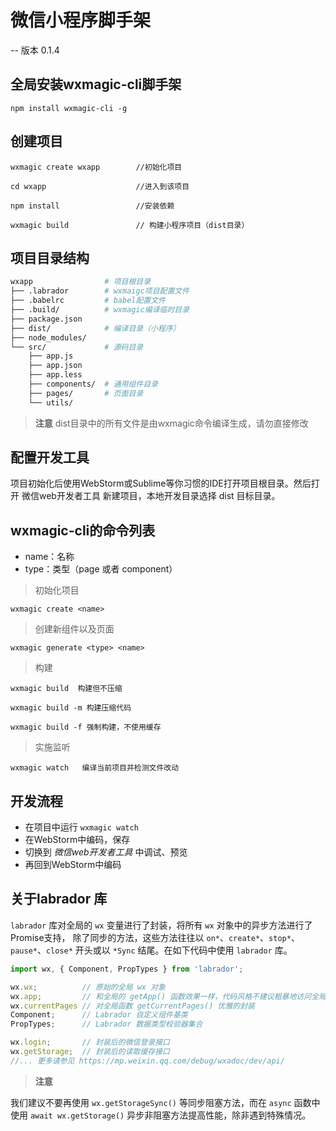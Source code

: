 # 微信小程序脚手架

-- 版本 0.1.4

## 全局安装wxmagic-cli脚手架

```$xslt
npm install wxmagic-cli -g
```

## 创建项目

```
wxmagic create wxapp  		//初始化项目

cd wxapp     		       	//进入到该项目

npm install           		//安装依赖

wxmagic build       		// 构建小程序项目（dist目录）

```

## 项目目录结构

```sh
wxapp                # 项目根目录
├── .labrador        # wxmaigc项目配置文件
├── .babelrc         # babel配置文件
├── .build/          # wxmagic编译临时目录
├── package.json
├── dist/            # 编译目录（小程序）
├── node_modules/
└── src/             # 源码目录
    ├── app.js
    ├── app.json
    ├── app.less
    ├── components/  # 通用组件目录
    ├── pages/       # 页面目录
    └── utils/

```

> **注意** dist目录中的所有文件是由wxmagic命令编译生成，请勿直接修改


## 配置开发工具

项目初始化后使用WebStorm或Sublime等你习惯的IDE打开项目根目录。然后打开 微信web开发者工具 新建项目，本地开发目录选择 dist 目标目录。

## wxmagic-cli的命令列表

- name：名称
- type：类型（page 或者 component）

> 初始化项目

```
wxmagic create <name> 
```

> 创建新组件以及页面

```
wxmagic generate <type> <name>
```

> 构建

```
wxmagic build  构建但不压缩   

wxmagic build -m 构建压缩代码

wxmagic build -f 强制构建，不使用缓存 
```

> 实施监听

```
wxmagic watch   编译当前项目并检测文件改动
```

## 开发流程

- 在项目中运行 `wxmagic watch`
- 在WebStorm中编码，保存
- 切换到 *微信web开发者工具* 中调试、预览
- 再回到WebStorm中编码


## 关于labrador 库

`labrador` 库对全局的 `wx` 变量进行了封装，将所有 `wx` 对象中的异步方法进行了Promise支持， 除了同步的方法，这些方法往往以 `on*`、`create*`、`stop*`、`pause*`、`close*` 开头或以 `*Sync` 结尾。在如下代码中使用 `labrador` 库。

```js
import wx, { Component, PropTypes } from 'labrador';

wx.wx;          // 原始的全局 wx 对象
wx.app;         // 和全局的 getApp() 函数效果一样，代码风格不建议粗暴地访问全局对象和方法
wx.currentPages // 对全局函数 getCurrentPages() 优雅的封装
Component;      // Labrador 自定义组件基类
PropTypes;      // Labrador 数据类型校验器集合

wx.login;       // 封装后的微信登录接口
wx.getStorage;  // 封装后的读取缓存接口
//... 更多请参见 https://mp.weixin.qq.com/debug/wxadoc/dev/api/
```

> **注意** 

我们建议不要再使用 `wx.getStorageSync()` 等同步阻塞方法，而在 `async` 函数中使用 `await wx.getStorage()` 异步非阻塞方法提高性能，除非遇到特殊情况。